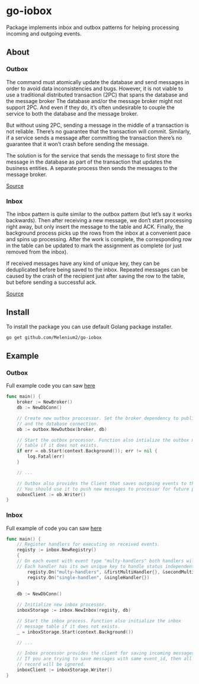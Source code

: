 # go-iobox

Package implements inbox and outbox patterns for helping processing incoming and outgoing events.

## About

### Outbox

The command must atomically update the database and send messages in order to avoid data inconsistencies and bugs. 
However, it is not viable to use a traditional distributed transaction (2PC) that spans the database and the message 
broker The database and/or the message broker might not support 2PC. And even if they do,
it’s often undesirable to couple the service to both the database and the message broker.

But without using 2PC, sending a message in the middle of a transaction is not reliable.
There’s no guarantee that the transaction will commit. Similarly, if a service sends a message 
after committing the transaction there’s no guarantee that it won’t crash before sending the message.

The solution is for the service that sends the message to first store the message in the database as part of the 
transaction that updates the business entities. A separate process then sends the messages to the message broker.

[Source](https://microservices.io/patterns/data/transactional-outbox.html)

### Inbox

The inbox pattern is quite similar to the outbox pattern (but let’s say it works backwards). 
Then after receiving a new message, we don’t start processing right away, but only insert the message to 
the table and ACK. Finally, the background process picks up the rows from the inbox at a convenient 
pace and spins up processing. After the work is complete, the corresponding row in the table can 
be updated to mark the assignment as complete (or just removed from the inbox).

If received messages have any kind of unique key, they can be deduplicated before being saved to the inbox. 
Repeated messages can be caused by the crash of the recipient just after saving the row to the table, 
but before sending a successful ack.

[Source](https://softwaremill.com/microservices-101/#inbox-pattern)

## Install

To install the package you can use default Golang package installer.

```bash
go get github.com/Melenium2/go-iobox
```

## Example

### Outbox

Full example code you can saw [here](https://github.com/Melenium2/go-iobox/blob/master/example/outbox/publisher/main.go)

```go
func main() {
    broker := NewBroker()
    db := NewDbConn()

    // Create new outbox proccessor. Set the broker dependency to publish events 
    // and the database connection.
    ob := outbox.NewOutbox(broker, db)

    // Start the outbox processor. Function also intialize the outbox message 
    // table if it does not exists.
    if err = ob.Start(context.Background()); err != nil {
    	log.Fatal(err)
    }

    // ...

    // Outbox also provides the Client that saves outgoing events to the temporary table.
    // You should use it to push new messages to processor for future publishing.
    ouboxClient := ob.Writer()
}
```

### Inbox

Full example of code you can saw [here](https://github.com/Melenium2/go-iobox/blob/master/example/inbox/consumer/main.go)

```go
func main() {
    // Register handlers for executing on received events.
    registy := inbox.NewRegistry()
    {
    // On each event with event type "multy-handlers" both handlers will be executed.
    // Each handler has its own unique key to handle status independently.
    	registy.On("multy-handlers", &firstMultiHandler{}, &secondMultiHandler{})
    	registy.On("single-handlen", &singleHandler{})
    }
    
    db := NewDbConn()

    // Initialize new inbox processor.
    inboxStorage := inbox.NewInbox(registy, db)

    // Start the inbox process. Function also initialize the inbox 
    // message table if it does not exists.
    _ = inboxStorage.Start(context.Background())

    // ...

    // Inbox processor provides the client for saving incoming messages for future handling.
    // If you are trying to save messages with same event_id, then all messages after first
    // record will be ignored.
    inboxClient := inboxStorage.Writer()
}
```
